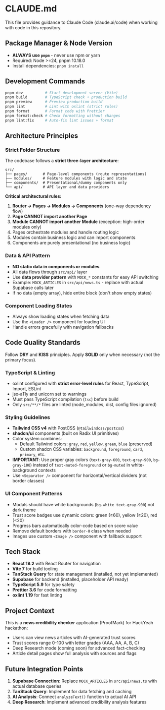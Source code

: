 # CLAUDE.md

This file provides guidance to Claude Code (claude.ai/code) when working with code in this repository.

## Package Manager & Node Version

- **ALWAYS use `pnpm`** - never use npm or yarn
- Required: Node >=24, pnpm 10.18.0
- Install dependencies: `pnpm install`

## Development Commands

```bash
pnpm dev          # Start development server (Vite)
pnpm build        # TypeScript check + production build
pnpm preview      # Preview production build
pnpm lint         # Lint with oxlint (strict rules)
pnpm format       # Format code with Prettier
pnpm format:check # Check formatting without changes
pnpm lint:fix     # Auto-fix lint issues + format
```

## Architecture Principles

### Strict Folder Structure

The codebase follows a **strict three-layer architecture**:

```
src/
├── pages/       # Page-level components (route representations)
├── modules/     # Feature modules with logic and state
├── components/  # Presentational/dummy components only
└── api/         # API layer and data providers
```

**Critical architectural rules:**
1. **Router → Pages → Modules → Components** (one-way dependency flow)
2. **Page CANNOT import another Page**
3. **Module CANNOT import another Module** (exception: high-order modules only)
4. Pages orchestrate modules and handle routing logic
5. Modules contain business logic and can import components
6. Components are purely presentational (no business logic)

### Data & API Pattern

- **NO static data in components or modules**
- All data flows through `src/api/` layer
- Use **data provider pattern** with `MOCK_*` constants for easy API switching
- Example: `MOCK_ARTICLES` in `src/api/news.ts` - replace with actual Supabase calls later
- If no data (empty array), hide entire block (don't show empty states)

### Component Loading States

- Always show loading states when fetching data
- Use the `<Loader />` component for loading UI
- Handle errors gracefully with navigation fallbacks

## Code Quality Standards

Follow **DRY** and **KISS** principles. Apply **SOLID** only when necessary (not the primary focus).

### TypeScript & Linting

- oxlint configured with **strict error-level rules** for React, TypeScript, Import, ESLint
- jsx-a11y and unicorn set to warnings
- Must pass TypeScript compilation (`tsc`) before build
- Only `src/**/*` files are linted (node_modules, dist, config files ignored)

### Styling Guidelines

- **Tailwind CSS v4** with PostCSS (`@tailwindcss/postcss`)
- **shadcn/ui** components (built on Radix UI primitives)
- Color system combines:
  - Default Tailwind colors: `gray`, `red`, `yellow`, `green`, `blue` (preserved)
  - Custom shadcn CSS variables: `background`, `foreground`, `card`, `primary`, etc.
- **IMPORTANT**: Use proper gray colors (`text-gray-600`, `text-gray-900`, `bg-gray-100`) instead of `text-muted-foreground` or `bg-muted` in white-background contexts
- Use `<Separator />` component for horizontal/vertical dividers (not border classes)

### UI Component Patterns

- Modals should have white backgrounds (`bg-white text-gray-900`) not dark theme
- Trust score badges use dynamic colors: green (≥60), yellow (≥20), red (<20)
- Progress bars automatically color-code based on score value
- Remove default borders with `border-0` class when needed
- Images use custom `<Image />` component with fallback support

## Tech Stack

- **React 19.2** with React Router for navigation
- **Vite 7** for build tooling
- **TanStack Query** for state management (installed, not yet implemented)
- **Supabase** for backend (installed, placeholder API ready)
- **TypeScript 5.9** for type safety
- **Prettier 3.6** for code formatting
- **oxlint 1.19** for fast linting

## Project Context

This is a **news credibility checker** application (ProofMark) for HackYeah hackathon:
- Users can view news articles with AI-generated trust scores
- Trust scores range 0-100 with letter grades (AAA, AA, A, B, C)
- Deep Research mode (coming soon) for advanced fact-checking
- Article detail pages show full analysis with sources and flags

## Future Integration Points

1. **Supabase Connection**: Replace `MOCK_ARTICLES` in `src/api/news.ts` with actual database queries
2. **TanStack Query**: Implement for data fetching and caching
3. **AI Analysis**: Connect `analyzeText()` function to actual AI API
4. **Deep Research**: Implement advanced credibility analysis features
